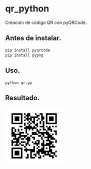 # qr_python
Creación de código QR con pyQRCode.

## Antes de instalar.

~~~~
pip install pyqrcode
pip install pypng
~~~~

## Uso.

~~~~
python qr.py
~~~~

## Resultado.
<img src="QRCODE.png">
